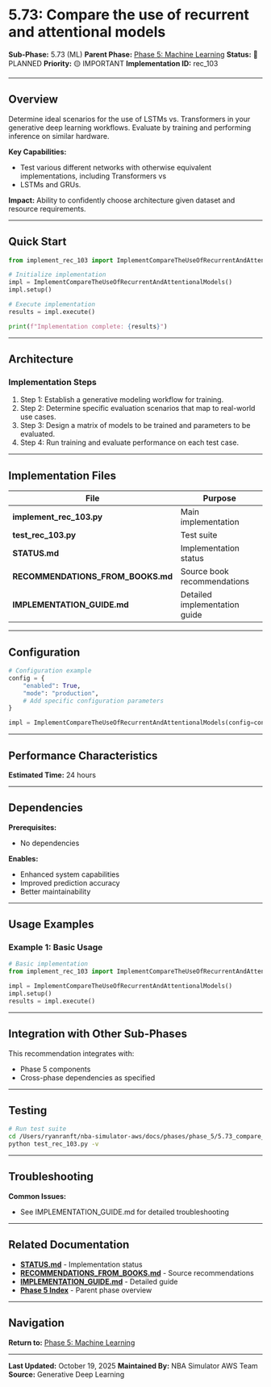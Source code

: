 # 5.73: Compare the use of recurrent and attentional models

**Sub-Phase:** 5.73 (ML)
**Parent Phase:** [Phase 5: Machine Learning](../PHASE_5_INDEX.md)
**Status:** 🔵 PLANNED
**Priority:** 🟡 IMPORTANT
**Implementation ID:** rec_103

---

## Overview

Determine ideal scenarios for the use of LSTMs vs. Transformers in your generative deep learning workflows. Evaluate by training and performing inference on similar hardware.

**Key Capabilities:**
- Test various different networks with otherwise equivalent implementations, including Transformers vs
- LSTMs and GRUs.

**Impact:**
Ability to confidently choose architecture given dataset and resource requirements.

---

## Quick Start

```python
from implement_rec_103 import ImplementCompareTheUseOfRecurrentAndAttentionalModels

# Initialize implementation
impl = ImplementCompareTheUseOfRecurrentAndAttentionalModels()
impl.setup()

# Execute implementation
results = impl.execute()

print(f"Implementation complete: {results}")
```

---

## Architecture

### Implementation Steps

1. Step 1: Establish a generative modeling workflow for training.
2. Step 2: Determine specific evaluation scenarios that map to real-world use cases.
3. Step 3: Design a matrix of models to be trained and parameters to be evaluated.
4. Step 4: Run training and evaluate performance on each test case.

---

## Implementation Files

| File | Purpose |
|------|---------|
| **implement_rec_103.py** | Main implementation |
| **test_rec_103.py** | Test suite |
| **STATUS.md** | Implementation status |
| **RECOMMENDATIONS_FROM_BOOKS.md** | Source book recommendations |
| **IMPLEMENTATION_GUIDE.md** | Detailed implementation guide |

---

## Configuration

```python
# Configuration example
config = {
    "enabled": True,
    "mode": "production",
    # Add specific configuration parameters
}

impl = ImplementCompareTheUseOfRecurrentAndAttentionalModels(config=config)
```

---

## Performance Characteristics

**Estimated Time:** 24 hours

---

## Dependencies

**Prerequisites:**
- No dependencies

**Enables:**
- Enhanced system capabilities
- Improved prediction accuracy
- Better maintainability

---

## Usage Examples

### Example 1: Basic Usage

```python
# Basic implementation
from implement_rec_103 import ImplementCompareTheUseOfRecurrentAndAttentionalModels

impl = ImplementCompareTheUseOfRecurrentAndAttentionalModels()
impl.setup()
results = impl.execute()
```

---

## Integration with Other Sub-Phases

This recommendation integrates with:
- Phase 5 components
- Cross-phase dependencies as specified

---

## Testing

```bash
# Run test suite
cd /Users/ryanranft/nba-simulator-aws/docs/phases/phase_5/5.73_compare_the_use_of_recurrent_and_attentional_models
python test_rec_103.py -v
```

---

## Troubleshooting

**Common Issues:**
- See IMPLEMENTATION_GUIDE.md for detailed troubleshooting

---

## Related Documentation

- **[STATUS.md](STATUS.md)** - Implementation status
- **[RECOMMENDATIONS_FROM_BOOKS.md](RECOMMENDATIONS_FROM_BOOKS.md)** - Source recommendations
- **[IMPLEMENTATION_GUIDE.md](IMPLEMENTATION_GUIDE.md)** - Detailed guide
- **[Phase 5 Index](../PHASE_5_INDEX.md)** - Parent phase overview

---

## Navigation

**Return to:** [Phase 5: Machine Learning](../PHASE_5_INDEX.md)

---

**Last Updated:** October 19, 2025
**Maintained By:** NBA Simulator AWS Team
**Source:** Generative Deep Learning
